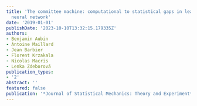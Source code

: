 ```yaml
---
title: 'The committee machine: computational to statistical gaps in learning a two-layers
  neural network'
date: '2019-01-01'
publishDate: '2023-10-10T13:32:15.179335Z'
authors:
- Benjamin Aubin
- Antoine Maillard
- Jean Barbier
- Florent Krzakala
- Nicolas Macris
- Lenka Zdeborová
publication_types:
- '2'
abstract: ''
featured: false
publication: '*Journal of Statistical Mechanics: Theory and Experiment*'
---
```


